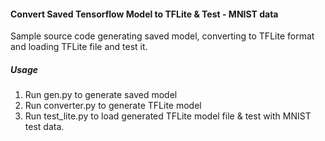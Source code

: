 #### Convert Saved Tensorflow Model to TFLite & Test - MNIST data



Sample source code generating saved model, converting to TFLite format and loading TFLite file and test it.

##### Usage

1. Run gen.py to generate saved model
2. Run converter.py to generate TFLite model
3. Run test_lite.py to load generated TFLite model file & test with MNIST test data.